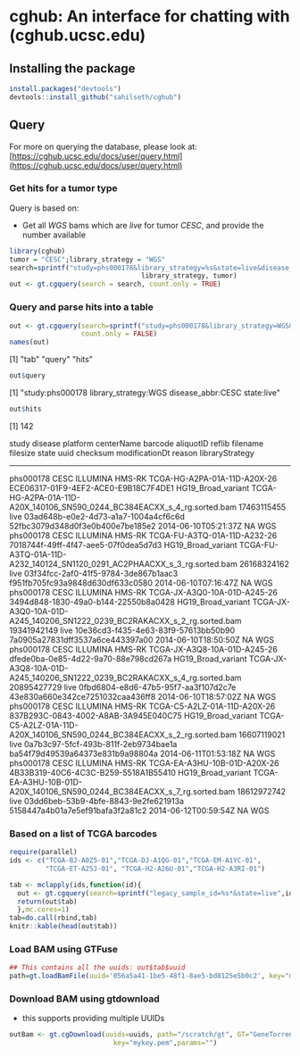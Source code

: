 
cghub: An interface for chatting with (cghub.ucsc.edu)
========================================================




## Installing the package

```r
install.packages("devtools")
devtools::install_github("sahilseth/cghub")
```

## Query
For more on querying the database, please look at: 
[https://cghub.ucsc.edu/docs/user/query.html](https://cghub.ucsc.edu/docs/user/query.html)

### Get hits for a tumor type
Query is based on:
- Get all *WGS* bams which are *live* for tumor *CESC*, and provide the number available


```r
library(cghub)
tumor = "CESC";library_strategy = "WGS"
search=sprintf("study=phs000178&library_strategy=%s&state=live&disease_abbr=%s", 
                                 library_strategy, tumor)
out <- gt.cgquery(search = search, count.only = TRUE)
```

### Query and parse hits into a table


```r
out <- gt.cgquery(search=sprintf("study=phs000178&library_strategy=WGS&state=live&disease_abbr=%s", tumor), 
                  count.only = FALSE)
names(out)
```

[1] "tab"   "query" "hits" 

```r
out$query
```

[1] "study:phs000178 library_strategy:WGS disease_abbr:CESC state:live"

```r
out$hits
```

[1] 142


study       disease   platform   centerName   barcode                        aliquotID                              reflib               filename                                                                    filesize      state   uuid                                   checksum                           modificationDt         reason   libraryStrategy 
----------  --------  ---------  -----------  -----------------------------  -------------------------------------  -------------------  --------------------------------------------------------------------------  ------------  ------  -------------------------------------  ---------------------------------  ---------------------  -------  ----------------
phs000178   CESC      ILLUMINA   HMS-RK       TCGA-HG-A2PA-01A-11D-A20X-26   ECE06317-01F9-4EF2-ACE0-E9B18C7F4DE1   HG19_Broad_variant   TCGA-HG-A2PA-01A-11D-A20X_140106_SN590_0244_BC384EACXX_s_4_rg.sorted.bam    17463115455   live    03ad648b-e0e2-4d73-a1a7-1004a4cf6c6d   52fbc3079d348d0f3e0b400e7be185e2   2014-06-10T05:21:37Z   NA       WGS             
phs000178   CESC      ILLUMINA   HMS-RK       TCGA-FU-A3TQ-01A-11D-A232-26   7018744f-49ff-4f47-aee5-07f0dea5d7d3   HG19_Broad_variant   TCGA-FU-A3TQ-01A-11D-A232_140124_SN1120_0291_AC2PHAACXX_s_3_rg.sorted.bam   26168324162   live    03f34fcc-2af0-41f5-9784-3de867b1aac3   f951fb705fc93a9848d630df633c0580   2014-06-10T07:16:47Z   NA       WGS             
phs000178   CESC      ILLUMINA   HMS-RK       TCGA-JX-A3Q0-10A-01D-A245-26   3494d848-1830-49a0-b144-22550b8a0428   HG19_Broad_variant   TCGA-JX-A3Q0-10A-01D-A245_140206_SN1222_0239_BC2RAKACXX_s_2_rg.sorted.bam   19341942149   live    10e36cd3-f435-4e63-83f9-57613bb50b90   7a0905a27831dff3537a6ce443397a00   2014-06-10T18:50:50Z   NA       WGS             
phs000178   CESC      ILLUMINA   HMS-RK       TCGA-JX-A3Q8-10A-01D-A245-26   dfede0ba-0e85-4d22-9a70-88e798cd267a   HG19_Broad_variant   TCGA-JX-A3Q8-10A-01D-A245_140206_SN1222_0239_BC2RAKACXX_s_4_rg.sorted.bam   20895427729   live    0fbd6804-e8d6-47b5-95f7-aa3f107d2c7e   43e830a660e342ce7251032caa436ff8   2014-06-10T18:57:02Z   NA       WGS             
phs000178   CESC      ILLUMINA   HMS-RK       TCGA-C5-A2LZ-01A-11D-A20X-26   837B293C-0843-4002-A8AB-3A945E040C75   HG19_Broad_variant   TCGA-C5-A2LZ-01A-11D-A20X_140106_SN590_0244_BC384EACXX_s_2_rg.sorted.bam    16607119021   live    0a7b3c97-5fcf-493b-811f-2eb9734bae1a   ba54f79d49539a64373e831b9a98804a   2014-06-11T01:53:18Z   NA       WGS             
phs000178   CESC      ILLUMINA   HMS-RK       TCGA-EA-A3HU-10B-01D-A20X-26   4B33B319-40C6-4C3C-B259-5518A1B55410   HG19_Broad_variant   TCGA-EA-A3HU-10B-01D-A20X_140106_SN590_0244_BC384EACXX_s_7_rg.sorted.bam    18612972742   live    03dd6beb-53b9-4bfe-8843-9e2fe621913a   5158447a4b01a7e5ef91bafa3f2a81c2   2014-06-12T00:59:54Z   NA       WGS             


### Based on a list of TCGA barcodes

```r
require(parallel)
ids <- c("TCGA-BJ-A0Z5-01","TCGA-DJ-A1QG-01","TCGA-EM-A1YC-01",
         "TCGA-ET-A25J-01", "TCGA-H2-A26U-01","TCGA-H2-A3RI-01")

tab <- mclapply(ids,function(id){
  out <- gt.cgquery(search=sprintf("legacy_sample_id=%s*&state=live",id), count.only=FALSE)
  return(out$tab)
  },mc.cores=1)
tab=do.call(rbind,tab)
knitr::kable(head(out$tab))
```


### Load BAM using GTFuse

```r
## This contains all the uuids: out$tab$uuid
path=gt.loadBamFile(uuid='056a5a41-1be5-48f1-8ae5-bd8125e5b0c2', key="mykey.pem", force=TRUE)
```

### Download BAM using gtdownload
- this supports providing multiple UUIDs

```r
outBam <- gt.cgDownload(uuids=uuids, path="/scratch/gt", GT="GeneTorrent", cores=1,
                          key="mykey.pem",params="")
```



